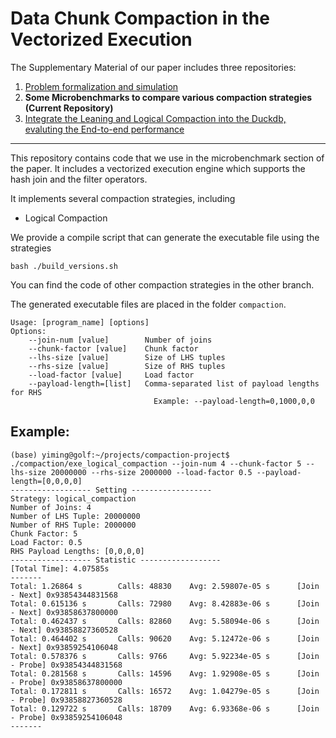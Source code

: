 # Data Chunk Compaction in the Vectorized Execution

The Supplementary Material of our paper includes three repositories:
1. [Problem formalization and simulation](https://github.com/YimingQiao/Chunk-Compaction-Formalization)
2. **Some Microbenchmarks to compare various compaction strategies (Current Repository)**
3. [Integrate the Leaning and Logical Compaction into the Duckdb, evaluting the End-to-end performance](https://github.com/YimingQiao/Chunk-Compaction-in-Duckdb)

---

This repository contains code that we use in the microbenchmark section of the paper. 
It includes a vectorized execution engine which supports the hash join and the filter operators. 

It implements several compaction strategies, including
 - Logical Compaction

We provide a compile script that can generate the executable file using the strategies

    bash ./build_versions.sh

You can find the code of other compaction strategies in the other branch. 

The generated executable files are placed in the folder `compaction`.

    Usage: [program_name] [options]
    Options:
        --join-num [value]        Number of joins
        --chunk-factor [value]    Chunk factor
        --lhs-size [value]        Size of LHS tuples
        --rhs-size [value]        Size of RHS tuples
        --load-factor [value]     Load factor
        --payload-length=[list]   Comma-separated list of payload lengths for RHS   
                                    Example: --payload-length=0,1000,0,0

## Example:

    (base) yiming@golf:~/projects/compaction-project$ ./compaction/exe_logical_compaction --join-num 4 --chunk-factor 5 --lhs-size 20000000 --rhs-size 2000000 --load-factor 0.5 --payload-length=[0,0,0,0]
    ------------------ Setting ------------------
    Strategy: logical_compaction
    Number of Joins: 4
    Number of LHS Tuple: 20000000
    Number of RHS Tuple: 2000000
    Chunk Factor: 5
    Load Factor: 0.5
    RHS Payload Lengths: [0,0,0,0]
    ------------------ Statistic ------------------
    [Total Time]: 4.07585s
    -------
    Total: 1.26864 s        Calls: 48830    Avg: 2.59807e-05 s      [Join - Next] 0x93854344831568
    Total: 0.615136 s       Calls: 72980    Avg: 8.42883e-06 s      [Join - Next] 0x93858637800000
    Total: 0.462437 s       Calls: 82860    Avg: 5.58094e-06 s      [Join - Next] 0x93858827360528
    Total: 0.464402 s       Calls: 90620    Avg: 5.12472e-06 s      [Join - Next] 0x93859254106048
    Total: 0.578376 s       Calls: 9766     Avg: 5.92234e-05 s      [Join - Probe] 0x93854344831568
    Total: 0.281568 s       Calls: 14596    Avg: 1.92908e-05 s      [Join - Probe] 0x93858637800000
    Total: 0.172811 s       Calls: 16572    Avg: 1.04279e-05 s      [Join - Probe] 0x93858827360528
    Total: 0.129722 s       Calls: 18709    Avg: 6.93368e-06 s      [Join - Probe] 0x93859254106048
    -------
    
